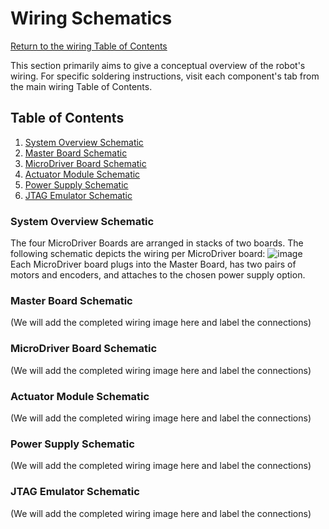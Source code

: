 # Wiring Schematics
[Return to the wiring Table of Contents](https://github.com/EmiliaPsacharopoulos/Quadruped-8dof-Robot/tree/main/Wiring#table-of-contents)

This section primarily aims to give a conceptual overview of the robot's wiring. For specific soldering instructions, visit each component's tab from the main wiring Table of Contents.

## Table of Contents
1. [System Overview Schematic](https://github.com/EmiliaPsacharopoulos/Quadruped-8dof-Robot/blob/main/Wiring/Wiring%20Schematics/README.md#system-overview-schematic)
2. [Master Board Schematic](https://github.com/EmiliaPsacharopoulos/Quadruped-8dof-Robot/blob/main/Wiring/Wiring%20Schematics/README.md#master-board-schematic)
3. [MicroDriver Board Schematic](https://github.com/EmiliaPsacharopoulos/Quadruped-8dof-Robot/blob/main/Wiring/Wiring%20Schematics/README.md#microdriver-board-schematic)
4. [Actuator Module Schematic](https://github.com/EmiliaPsacharopoulos/Quadruped-8dof-Robot/blob/main/Wiring/Wiring%20Schematics/README.md#actuator-module-schematic)
5. [Power Supply Schematic](https://github.com/EmiliaPsacharopoulos/Quadruped-8dof-Robot/blob/main/Wiring/Wiring%20Schematics/README.md#power-supply-schematic)
6. [JTAG Emulator Schematic](https://github.com/EmiliaPsacharopoulos/Quadruped-8dof-Robot/blob/main/Wiring/Wiring%20Schematics/README.md#jtag-emulator-schematic)

### System Overview Schematic
The four MicroDriver Boards are arranged in stacks of two boards. The following schematic depicts the wiring per MicroDriver board:
![image](https://user-images.githubusercontent.com/84528674/119390549-3203e180-bc9b-11eb-9245-3bb175401acf.png)
Each MicroDriver board plugs into the Master Board, has two pairs of motors and encoders, and attaches to the chosen power supply option.

### Master Board Schematic
(We will add the completed wiring image here and label the connections)

### MicroDriver Board Schematic
(We will add the completed wiring image here and label the connections)

### Actuator Module Schematic
(We will add the completed wiring image here and label the connections)

### Power Supply Schematic
(We will add the completed wiring image here and label the connections)

### JTAG Emulator Schematic 
(We will add the completed wiring image here and label the connections)
